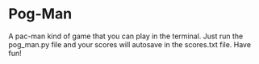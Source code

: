 # Pog-Man
A pac-man kind of game that you can play in the terminal.
Just run the pog_man.py file and your scores will autosave in the scores.txt file.
Have fun!

